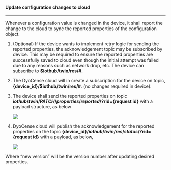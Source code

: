 #### Update configuration changes to cloud
---

Whenever a configuration value is changed in the device, it shall report the change to the cloud
to sync the reported properties of the configuration object.

1. (Optional) If the device wants to implement retry logic for sending the reported
properties, the acknowledgement topic may be subscribed by device. This may be
required to ensure the reported properties are successfully saved to cloud even though
the initial attempt was failed due to any reasons such as network drop, etc.
The device can subscribe to **$iothub/twin/res/#**.

1. The DyoCense cloud will in create a subscription for the device on topic,
**{device_id}/$iothub/twin/res/#**. (no changes required in device).

1. The device shall send the reported properties on topic
**$iothub/twin/PATCH/properties/reported/?$rid={request id}**
with a payload structure, as below

    ![](/images/AllCode/update1.png)

   
4. DyoCense cloud will publish the acknowledgement for the reported properties on the
topic **{device_id}/$iothub/twin/res/{status}/?$rid={request id}**
with a payload, as below,

    ![](/images/AllCode/update2.png)
   

Where “new version” will be the version number after updating desired properties.
